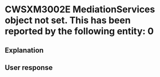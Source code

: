 # CWSXM3002E MediationServices object not set. This has been reported by the following entity: 0

## Explanation

## User response